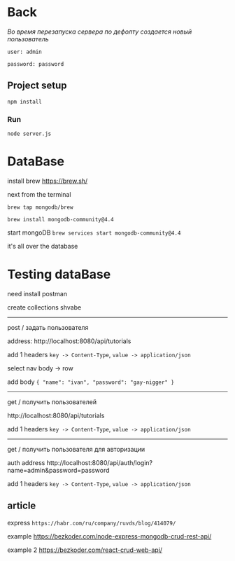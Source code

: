 # Back

_Во время перезапуска сервера по дефолту создается новый пользователь_

`user: admin`

`password: password`

## Project setup
```
npm install
```

### Run
```
node server.js
```

# DataBase

install brew
https://brew.sh/

next from the terminal

`brew tap mongodb/brew`

`brew install mongodb-community@4.4`

start mongoDB
`brew services start mongodb-community@4.4`

it's all over the database

# Testing dataBase

need install postman

create collections shvabe

<hr>

post / задать пользователя

address: http://localhost:8080/api/tutorials

add 1 headers `key -> Content-Type`, `value -> application/json`

select nav body -> row

add body `{
              "name": "ivan",
              "password": "gay-nigger"
          }`

<hr>

get / получить пользователей

http://localhost:8080/api/tutorials

add 1 headers `key -> Content-Type`, `value -> application/json`

<hr>

get / получить пользователя для авторизации

auth address http://localhost:8080/api/auth/login?name=admin&password=password

add 1 headers `key -> Content-Type`, `value -> application/json`

## article

express
`https://habr.com/ru/company/ruvds/blog/414079/`

example 
https://bezkoder.com/node-express-mongodb-crud-rest-api/

example 2 
https://bezkoder.com/react-crud-web-api/